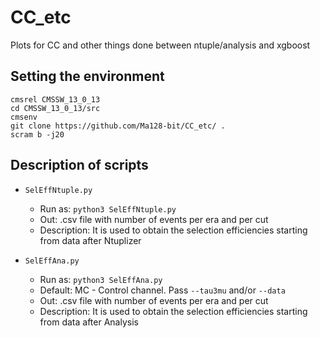 # CC_etc
Plots for CC and other things done between ntuple/analysis and xgboost

## Setting the environment

```
cmsrel CMSSW_13_0_13
cd CMSSW_13_0_13/src
cmsenv
git clone https://github.com/Ma128-bit/CC_etc/ .
scram b -j20
```

## Description of scripts
* `SelEffNtuple.py`
  * Run as: `python3 SelEffNtuple.py`
  * Out: .csv file with number of events per era and per cut
  * Description: It is used to obtain the selection efficiencies starting from data after Ntuplizer

* `SelEffAna.py`
  * Run as: `python3 SelEffAna.py`
  * Default: MC - Control channel. Pass `--tau3mu` and/or `--data`
  * Out: .csv file with number of events per era and per cut
  * Description: It is used to obtain the selection efficiencies starting from data after Analysis 

